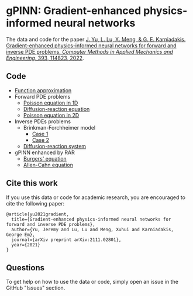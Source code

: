 # gPINN: Gradient-enhanced physics-informed neural networks

The data and code for the paper [J. Yu, L. Lu, X. Meng, & G. E. Karniadakis. Gradient-enhanced physics-informed neural networks for forward and inverse PDE problems. *Computer Methods in Applied Mechanics and Engineering*, 393, 114823, 2022](https://doi.org/10.1016/j.cma.2022.114823).

## Code

- [Function approximation](src/function.py)
- Forward PDE problems
    - [Poisson equation in 1D](src/poisson_1d.py)
    - [Diffusion-reaction equation](src/diffusion_reaction.py)
    - [Poisson equation in 2D](src/poisson_2d.py)
- Inverse PDEs problems
    - Brinkman-Forchheimer model
        - [Case 1](src/brinkman_forchheimer_1.py)
        - [Case 2](src/brinkman_forchheimer_2.py)
    - [Diffusion-reaction system](src/diffusion_reaction_inverse.py)
- gPINN enhanced by RAR
    - [Burgers' equation](src/burgers.py)
    - [Allen-Cahn equation](src/allen_cahn.py)

## Cite this work

If you use this data or code for academic research, you are encouraged to cite the following paper:

```
@article{yu2021gradient,
  title={Gradient-enhanced physics-informed neural networks for forward and inverse PDE problems},
  author={Yu, Jeremy and Lu, Lu and Meng, Xuhui and Karniadakis, George Em},
  journal={arXiv preprint arXiv:2111.02801},
  year={2021}
}
```

## Questions

To get help on how to use the data or code, simply open an issue in the GitHub "Issues" section.
